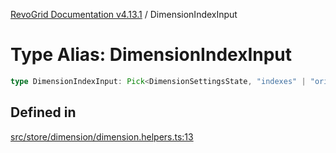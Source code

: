 [RevoGrid Documentation v4.13.1](README.md) / DimensionIndexInput

# Type Alias: DimensionIndexInput

```ts
type DimensionIndexInput: Pick<DimensionSettingsState, "indexes" | "originItemSize" | "indexToItem">;
```

## Defined in

[src/store/dimension/dimension.helpers.ts:13](https://github.com/revolist/revogrid/blob/4ebc7221c475d12b7f731e54908af9eefb855c73/src/store/dimension/dimension.helpers.ts#L13)
